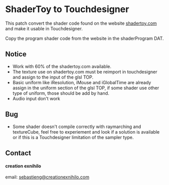 ShaderToy to Touchdesigner
======
This patch convert the shader code found on the website [shadertoy.com](https://www.shadertoy.com/) and make it usable in Touchdesigner.

Copy the program shader code from the website in the shaderProgram DAT.

## Notice
* Work with 60% of the shadertoy.com available.
* The texture use on shadertoy.com must be reimport in touchdesigner and assign to the input of the glsl TOP.
* Basic uniform like iResolution, iMouse and iGlobalTime are already assign in the uniform section of the glsl TOP, if some shader use other type of uniform, those should be add by hand.
* Audio input don't work


## Bug
* Some shader doesn't compile correctly with raymarching and textureCube, feel free to experiement and look if a solution is available or if this is a Touchdesigner limitation of the sampler type.


## Contact
#### creation exnihilo
email: sebastieng@creationexnihilo.com

 

